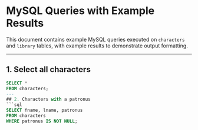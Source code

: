 # MySQL Queries with Example Results

This document contains example MySQL queries executed on `characters` and `library` tables, with example results to demonstrate output formatting.

---

## 1. Select all characters
```sql
SELECT *
FROM characters;
---
## 2. Characters with a patronus
```sql
SELECT fname, lname, patronus
FROM characters
WHERE patronus IS NOT NULL;

